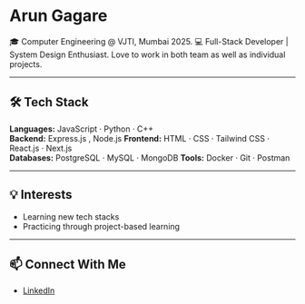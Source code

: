 # Arun Gagare

🎓 Computer Engineering @ VJTI, Mumbai 2025.
💻 Full-Stack Developer | System Design Enthusiast. 
Love to work in both  team as well as individual projects.

---

## 🛠️ Tech Stack

**Languages:** JavaScript · Python · C++  
**Backend:**  Express.js , Node.js
**Frontend:** HTML · CSS · Tailwind CSS · React.js · Next.js  
**Databases:** PostgreSQL · MySQL · MongoDB 
**Tools:** Docker · Git · Postman   

---

## 💡 Interests

- Learning new tech stacks
- Practicing through project-based learning
  

---

## 📫 Connect With Me

- [LinkedIn](https://www.linkedin.com/in/aom-wankhede-b51281186/)
